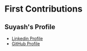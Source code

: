 # First Contributions

## Suyash's Profile

- [Linkedin Profile](https://www.linkedin.com/in/pratham00/)
- [GitHub Profile](https://github.com/Pratham-82)
